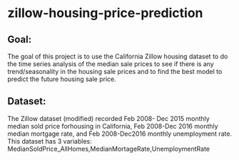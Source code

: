 # zillow-housing-price-prediction
## Goal:
The goal of this project is to use the California Zillow housing dataset to do the time series analysis of the median sale prices to see if there is any trend/seasonality in the housing sale prices and to find the best model to predict the future housing sale price. 

## Dataset:
The Zillow dataset (modified) recorded Feb 2008- Dec 2015 monthly median sold price forhousing in California, Feb 2008-Dec 2016 monthly median mortgage rate, and Feb 2008-Dec2016 monthly unemployment rate. This dataset has 3 variables: MedianSoldPrice_AllHomes,MedianMortageRate,UnemploymentRate
